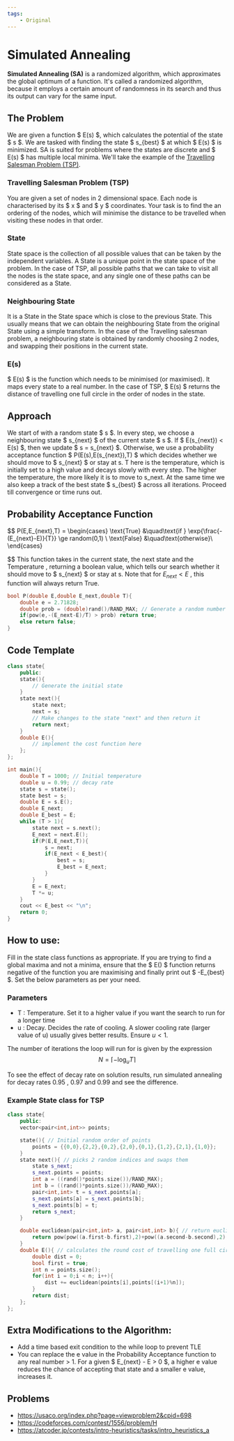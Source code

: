 ```yaml
---
tags:
    - Original
---
```


# Simulated Annealing

**Simulated Annealing (SA)** is a randomized algorithm, which approximates the global optimum of a function. It's called a randomized algorithm, because it employs a certain amount of randomness in its search and thus its output can vary for the same input.

## The Problem

We are given a function $ E(s) $, which calculates the potential of the state $ s $. We are tasked with finding the state $ s_{best} $ at which $ E(s) $ is minimized. SA is suited for problems where the states are discrete and $ E(s) $ has multiple local minima. We'll take the example of the [Travelling Salesman Problem (TSP)](https://en.wikipedia.org/wiki/Travelling_salesman_problem). 

### Travelling Salesman Problem (TSP)

You are given a set of nodes in 2 dimensional space. Each node is characterised by its $ x $ and $ y $ coordinates. Your task is to find the an ordering of the nodes, which will minimise the distance to be travelled when visiting these nodes in that order.

### State

State space is the collection of all possible values that can be taken by the independent variables.
A State is a unique point in the state space of the problem. In the case of TSP, all possible paths that we can take to visit all the nodes is the state space, and any single one of these paths can be considered as a State.

### Neighbouring State

It is a State in the State space which is close to the previous State. This usually means that we can obtain the neighbouring State from the original State using a simple transform. In the case of the Travelling salesman problem, a neighbouring state is obtained by randomly choosing 2 nodes, and swapping their positions in the current state. 

### E(s)

$ E(s) $ is the function which needs to be minimised (or maximised). It maps every state to a real number. In the case of TSP, $ E(s) $ returns the distance of travelling one full circle in the order of nodes in the state. 

## Approach

We start of with a random state $ s $. In every step, we choose a neighbouring state $ s_{next} $ of the current state $ s $. If $ E(s_{next}) < E(s) $, then we update $ s = s_{next} $. Otherwise, we use a probability acceptance function $ P(E(s),E(s_{next}),T) $ which decides whether we should move to $ s_{next} $ or stay at s. T here is the temperature, which is initially set to a high value and decays slowly with every step. The higher the temperature, the more likely it is to move to s_next.
At the same time we also keep a track of the best state $ s_{best} $ across all iterations. Proceed till convergence or time runs out.


## Probability Acceptance Function
$$
P(E,E_{next},T) = 
    \begin{cases}
       \text{True} &\quad\text{if }  \exp{\frac{-(E_{next}-E)}{T}} \ge random(0,1) \\
       \text{False} &\quad\text{otherwise}\\
     \end{cases}

$$
This function takes in the current state, the next state and the Temperature , returning a boolean value, which tells our search whether it should move to $ s_{next} $ or stay at s. Note that for $E_{next} < E$ , this function will always return True. 

```cpp
bool P(double E,double E_next,double T){
    double e = 2.71828;
    double prob = (double)rand()/RAND_MAX; // Generate a random number between 0 and 1
    if(pow(e,-(E_next-E)/T) > prob) return true;
    else return false;
}
```
## Code Template

```cpp
class state{
    public:
    state(){
        // Generate the initial state
    }
    state next(){
        state next;
        next = s;
        // Make changes to the state "next" and then return it
        return next;
    }
    double E(){
        // implement the cost function here
    };
};

int main(){
    double T = 1000; // Initial temperature
    double u = 0.99; // decay rate
    state s = state();
    state best = s;
    double E = s.E();
    double E_next;
    double E_best = E;
    while (T > 1){
        state next = s.next();
        E_next = next.E();
        if(P(E,E_next,T)){
            s = next;
            if(E_next < E_best){
                best = s;
                E_best = E_next;
            }
        }
        E = E_next;
        T *= u;
    }
    cout << E_best << "\n";
    return 0;
}
```
## How to use:
Fill in the state class functions as appropriate. If you are trying to find a global maxima and not a minima, ensure that the $ E() $ function returns negative of the function you are maximising and finally print out $ -E_{best} $. Set the below parameters as per your need.

### Parameters
- T : Temperature. Set it to a higher value if you want the search to run for a longer time
- u : Decay. Decides the rate of cooling. A slower cooling rate (larger value of u) usually gives better results. Ensure $u < 1$. 

The number of iterations the loop will run for is given by the expression
$$
N =   \lceil -\log_{u}{T} \rceil
$$ 

To see the effect of decay rate on solution results, run simulated annealing for decay rates 0.95 , 0.97 and 0.99 and see the difference.

### Example State class for TSP
```cpp
class state{
    public:
    vector<pair<int,int>> points;

    state(){ // Initial random order of points
        points = {{0,0},{2,2},{0,2},{2,0},{0,1},{1,2},{2,1},{1,0}};
    }
    state next(){ // picks 2 random indices and swaps them
        state s_next;
        s_next.points = points;
        int a = ((rand()*points.size())/RAND_MAX);
        int b = ((rand()*points.size())/RAND_MAX);
        pair<int,int> t = s_next.points[a];
        s_next.points[a] = s_next.points[b];
        s_next.points[b] = t;
        return s_next;
    }

    double euclidean(pair<int,int> a, pair<int,int> b){ // return euclidean distance between 2 points
        return pow(pow((a.first-b.first),2)+pow((a.second-b.second),2),0.5);
    }
    double E(){ // calculates the round cost of travelling one full circle.
        double dist = 0;
        bool first = true;
        int n = points.size();
        for(int i = 0;i < n; i++){
            dist += euclidean(points[i],points[(i+1)%n]);
        }
        return dist;
    };
};
```

## Extra Modifications to the Algorithm:

- Add a time based exit condition to the while loop to prevent TLE
- You can replace the e value in the Probability Acceptance function to any real number > 1. For a given $ E_{next} - E > 0 $, a higher e value reduces the chance of accepting that state and a smaller e value, increases it. 


## Problems

- https://usaco.org/index.php?page=viewproblem2&cpid=698
- https://codeforces.com/contest/1556/problem/H
- https://atcoder.jp/contests/intro-heuristics/tasks/intro_heuristics_a